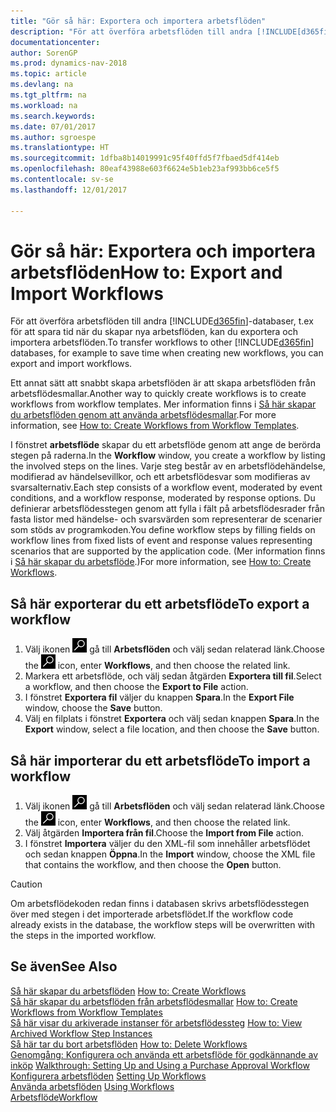 ```yaml
---
title: "Gör så här: Exportera och importera arbetsflöden"
description: "För att överföra arbetsflöden till andra [!INCLUDE[d365fin](includes/d365fin_md.md)]-databaser, t.ex för att spara tid när du skapar nya arbetsflöden, kan du exportera och importera arbetsflöden."
documentationcenter: 
author: SorenGP
ms.prod: dynamics-nav-2018
ms.topic: article
ms.devlang: na
ms.tgt_pltfrm: na
ms.workload: na
ms.search.keywords: 
ms.date: 07/01/2017
ms.author: sgroespe
ms.translationtype: HT
ms.sourcegitcommit: 1dfba8b14019991c95f40ffd5f7fbaed5df414eb
ms.openlocfilehash: 80eaf43988e603f6624e5b1eb23af993bb6ce5f5
ms.contentlocale: sv-se
ms.lasthandoff: 12/01/2017

---
```

# <a name="how-to-export-and-import-workflows"></a><span data-ttu-id="a61eb-103">Gör så här: Exportera och importera arbetsflöden</span><span class="sxs-lookup"><span data-stu-id="a61eb-103">How to: Export and Import Workflows</span></span>
<span data-ttu-id="a61eb-104">För att överföra arbetsflöden till andra [!INCLUDE[d365fin](includes/d365fin_md.md)]-databaser, t.ex för att spara tid när du skapar nya arbetsflöden, kan du exportera och importera arbetsflöden.</span><span class="sxs-lookup"><span data-stu-id="a61eb-104">To transfer workflows to other [!INCLUDE[d365fin](includes/d365fin_md.md)] databases, for example to save time when creating new workflows, you can export and import workflows.</span></span>  

 <span data-ttu-id="a61eb-105">Ett annat sätt att snabbt skapa arbetsflöden är att skapa arbetsflöden från arbetsflödesmallar.</span><span class="sxs-lookup"><span data-stu-id="a61eb-105">Another way to quickly create workflows is to create workflows from workflow templates.</span></span> <span data-ttu-id="a61eb-106">Mer information finns i [Så här skapar du arbetsflöden genom att använda arbetsflödesmallar](across-how-to-create-workflows-from-workflow-templates.md).</span><span class="sxs-lookup"><span data-stu-id="a61eb-106">For more information, see [How to: Create Workflows from Workflow Templates](across-how-to-create-workflows-from-workflow-templates.md).</span></span>  

 <span data-ttu-id="a61eb-107">I fönstret **arbetsflöde** skapar du ett arbetsflöde genom att ange de berörda stegen på raderna.</span><span class="sxs-lookup"><span data-stu-id="a61eb-107">In the **Workflow** window, you create a workflow by listing the involved steps on the lines.</span></span> <span data-ttu-id="a61eb-108">Varje steg består av en arbetsflödehändelse, modifierad av händelsevillkor, och ett arbetsflödesvar som modifieras av svarsalternativ.</span><span class="sxs-lookup"><span data-stu-id="a61eb-108">Each step consists of a workflow event, moderated by event conditions, and a workflow response, moderated by response options.</span></span> <span data-ttu-id="a61eb-109">Du definierar arbetsflödesstegen genom att fylla i fält på arbetsflödesrader från fasta listor med händelse- och svarsvärden som representerar de scenarier som stöds av programkoden.</span><span class="sxs-lookup"><span data-stu-id="a61eb-109">You define workflow steps by filling fields on workflow lines from fixed lists of event and response values representing scenarios that are supported by the application code.</span></span> <span data-ttu-id="a61eb-110">(Mer information finns i [Så här skapar du arbetsflöde](across-how-to-create-workflows.md).)</span><span class="sxs-lookup"><span data-stu-id="a61eb-110">For more information, see [How to: Create Workflows](across-how-to-create-workflows.md).</span></span>  

## <a name="to-export-a-workflow"></a><span data-ttu-id="a61eb-111">Så här exporterar du ett arbetsflöde</span><span class="sxs-lookup"><span data-stu-id="a61eb-111">To export a workflow</span></span>  
1.  <span data-ttu-id="a61eb-112">Välj ikonen ![Söka efter sida eller rapport](media/ui-search/search_small.png "Söka efter sida eller rapport") gå till **Arbetsflöden** och välj sedan relaterad länk.</span><span class="sxs-lookup"><span data-stu-id="a61eb-112">Choose the ![Search for Page or Report](media/ui-search/search_small.png "Search for Page or Report icon") icon, enter **Workflows**, and then choose the related link.</span></span>  
2.  <span data-ttu-id="a61eb-113">Markera ett arbetsflöde, och välj sedan åtgärden **Exportera till fil**.</span><span class="sxs-lookup"><span data-stu-id="a61eb-113">Select a workflow, and then choose the **Export to File** action.</span></span>  
3.  <span data-ttu-id="a61eb-114">I fönstret **Exportera fil** väljer du knappen **Spara**.</span><span class="sxs-lookup"><span data-stu-id="a61eb-114">In the **Export File** window, choose the **Save** button.</span></span>  
4.  <span data-ttu-id="a61eb-115">Välj en filplats i fönstret **Exportera** och välj sedan knappen **Spara**.</span><span class="sxs-lookup"><span data-stu-id="a61eb-115">In the **Export** window, select a file location, and then choose the **Save** button.</span></span>  

## <a name="to-import-a-workflow"></a><span data-ttu-id="a61eb-116">Så här importerar du ett arbetsflöde</span><span class="sxs-lookup"><span data-stu-id="a61eb-116">To import a workflow</span></span>  
1.  <span data-ttu-id="a61eb-117">Välj ikonen ![Söka efter sida eller rapport](media/ui-search/search_small.png "Söka efter sida eller rapport") gå till **Arbetsflöden** och välj sedan relaterad länk.</span><span class="sxs-lookup"><span data-stu-id="a61eb-117">Choose the ![Search for Page or Report](media/ui-search/search_small.png "Search for Page or Report icon") icon, enter **Workflows**, and then choose the related link.</span></span>  
2.  <span data-ttu-id="a61eb-118">Välj åtgärden **Importera från fil**.</span><span class="sxs-lookup"><span data-stu-id="a61eb-118">Choose the **Import from File** action.</span></span>  
3.  <span data-ttu-id="a61eb-119">I fönstret **Importera** väljer du den XML-fil som innehåller arbetsflödet och sedan knappen **Öppna**.</span><span class="sxs-lookup"><span data-stu-id="a61eb-119">In the **Import** window, choose the XML file that contains the workflow, and then choose the **Open** button.</span></span>  

> [!CAUTION]  
>  <span data-ttu-id="a61eb-120">Om arbetsflödekoden redan finns i databasen skrivs arbetsflödesstegen över med stegen i det importerade arbetsflödet.</span><span class="sxs-lookup"><span data-stu-id="a61eb-120">If the workflow code already exists in the database, the workflow steps will be overwritten with the steps in the imported workflow.</span></span>  

## <a name="see-also"></a><span data-ttu-id="a61eb-121">Se även</span><span class="sxs-lookup"><span data-stu-id="a61eb-121">See Also</span></span>  
 <span data-ttu-id="a61eb-122">[Så här skapar du arbetsflöden](across-how-to-create-workflows.md) </span><span class="sxs-lookup"><span data-stu-id="a61eb-122">[How to: Create Workflows](across-how-to-create-workflows.md) </span></span>  
 <span data-ttu-id="a61eb-123">[Så här skapar du arbetsflöden från arbetsflödesmallar](across-how-to-create-workflows-from-workflow-templates.md) </span><span class="sxs-lookup"><span data-stu-id="a61eb-123">[How to: Create Workflows from Workflow Templates](across-how-to-create-workflows-from-workflow-templates.md) </span></span>  
 <span data-ttu-id="a61eb-124">[Så här visar du arkiverade instanser för arbetsflödessteg](across-how-to-view-archived-workflow-step-instances.md) </span><span class="sxs-lookup"><span data-stu-id="a61eb-124">[How to: View Archived Workflow Step Instances](across-how-to-view-archived-workflow-step-instances.md) </span></span>  
 <span data-ttu-id="a61eb-125">[Så här tar du bort arbetsflöden](across-how-to-delete-workflows.md) </span><span class="sxs-lookup"><span data-stu-id="a61eb-125">[How to: Delete Workflows](across-how-to-delete-workflows.md) </span></span>  
 <span data-ttu-id="a61eb-126">[Genomgång: Konfigurera och använda ett arbetsflöde för godkännande av inköp](walkthrough-setting-up-and-using-a-purchase-approval-workflow.md) </span><span class="sxs-lookup"><span data-stu-id="a61eb-126">[Walkthrough: Setting Up and Using a Purchase Approval Workflow](walkthrough-setting-up-and-using-a-purchase-approval-workflow.md) </span></span>  
 <span data-ttu-id="a61eb-127">[Konfigurera arbetsflöden](across-set-up-workflows.md) </span><span class="sxs-lookup"><span data-stu-id="a61eb-127">[Setting Up Workflows](across-set-up-workflows.md) </span></span>  
 <span data-ttu-id="a61eb-128">[Använda arbetsflöden](across-use-workflows.md) </span><span class="sxs-lookup"><span data-stu-id="a61eb-128">[Using Workflows](across-use-workflows.md) </span></span>  
 [<span data-ttu-id="a61eb-129">Arbetsflöde</span><span class="sxs-lookup"><span data-stu-id="a61eb-129">Workflow</span></span>](across-workflow.md)   

